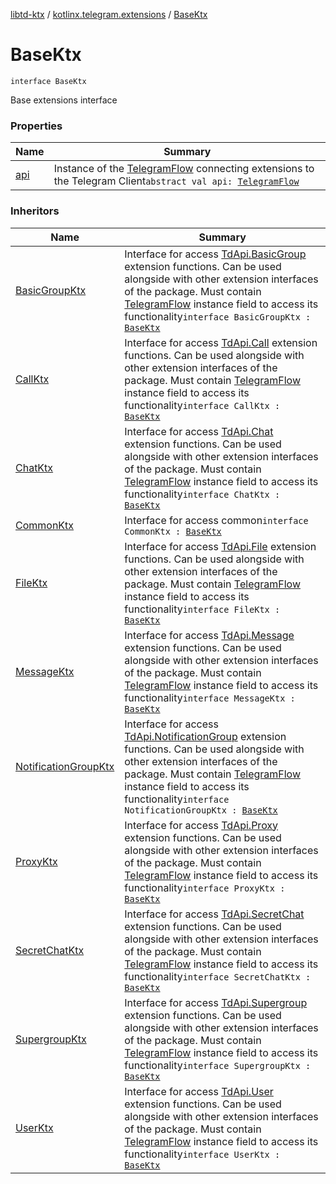 [libtd-ktx](../../index.md) / [kotlinx.telegram.extensions](../index.md) / [BaseKtx](./index.md)

# BaseKtx

`interface BaseKtx`

Base extensions interface

### Properties

| Name | Summary |
|---|---|
| [api](api.md) | Instance of the [TelegramFlow](../../kotlinx.telegram.core/-telegram-flow/index.md) connecting extensions to the Telegram Client`abstract val api: `[`TelegramFlow`](../../kotlinx.telegram.core/-telegram-flow/index.md) |

### Inheritors

| Name | Summary |
|---|---|
| [BasicGroupKtx](../-basic-group-ktx/index.md) | Interface for access [TdApi.BasicGroup](https://tdlibx.github.io/td/docs/org/drinkless/td/libcore/telegram/TdApi.BasicGroup.html) extension functions. Can be used alongside with other extension interfaces of the package. Must contain [TelegramFlow](../../kotlinx.telegram.core/-telegram-flow/index.md) instance field to access its functionality`interface BasicGroupKtx : `[`BaseKtx`](./index.md) |
| [CallKtx](../-call-ktx/index.md) | Interface for access [TdApi.Call](https://tdlibx.github.io/td/docs/org/drinkless/td/libcore/telegram/TdApi.Call.html) extension functions. Can be used alongside with other extension interfaces of the package. Must contain [TelegramFlow](../../kotlinx.telegram.core/-telegram-flow/index.md) instance field to access its functionality`interface CallKtx : `[`BaseKtx`](./index.md) |
| [ChatKtx](../-chat-ktx/index.md) | Interface for access [TdApi.Chat](https://tdlibx.github.io/td/docs/org/drinkless/td/libcore/telegram/TdApi.Chat.html) extension functions. Can be used alongside with other extension interfaces of the package. Must contain [TelegramFlow](../../kotlinx.telegram.core/-telegram-flow/index.md) instance field to access its functionality`interface ChatKtx : `[`BaseKtx`](./index.md) |
| [CommonKtx](../-common-ktx/index.md) | Interface for access common`interface CommonKtx : `[`BaseKtx`](./index.md) |
| [FileKtx](../-file-ktx/index.md) | Interface for access [TdApi.File](https://tdlibx.github.io/td/docs/org/drinkless/td/libcore/telegram/TdApi.File.html) extension functions. Can be used alongside with other extension interfaces of the package. Must contain [TelegramFlow](../../kotlinx.telegram.core/-telegram-flow/index.md) instance field to access its functionality`interface FileKtx : `[`BaseKtx`](./index.md) |
| [MessageKtx](../-message-ktx/index.md) | Interface for access [TdApi.Message](https://tdlibx.github.io/td/docs/org/drinkless/td/libcore/telegram/TdApi.Message.html) extension functions. Can be used alongside with other extension interfaces of the package. Must contain [TelegramFlow](../../kotlinx.telegram.core/-telegram-flow/index.md) instance field to access its functionality`interface MessageKtx : `[`BaseKtx`](./index.md) |
| [NotificationGroupKtx](../-notification-group-ktx/index.md) | Interface for access [TdApi.NotificationGroup](https://tdlibx.github.io/td/docs/org/drinkless/td/libcore/telegram/TdApi.NotificationGroup.html) extension functions. Can be used alongside with other extension interfaces of the package. Must contain [TelegramFlow](../../kotlinx.telegram.core/-telegram-flow/index.md) instance field to access its functionality`interface NotificationGroupKtx : `[`BaseKtx`](./index.md) |
| [ProxyKtx](../-proxy-ktx/index.md) | Interface for access [TdApi.Proxy](https://tdlibx.github.io/td/docs/org/drinkless/td/libcore/telegram/TdApi.Proxy.html) extension functions. Can be used alongside with other extension interfaces of the package. Must contain [TelegramFlow](../../kotlinx.telegram.core/-telegram-flow/index.md) instance field to access its functionality`interface ProxyKtx : `[`BaseKtx`](./index.md) |
| [SecretChatKtx](../-secret-chat-ktx/index.md) | Interface for access [TdApi.SecretChat](https://tdlibx.github.io/td/docs/org/drinkless/td/libcore/telegram/TdApi.SecretChat.html) extension functions. Can be used alongside with other extension interfaces of the package. Must contain [TelegramFlow](../../kotlinx.telegram.core/-telegram-flow/index.md) instance field to access its functionality`interface SecretChatKtx : `[`BaseKtx`](./index.md) |
| [SupergroupKtx](../-supergroup-ktx/index.md) | Interface for access [TdApi.Supergroup](https://tdlibx.github.io/td/docs/org/drinkless/td/libcore/telegram/TdApi.Supergroup.html) extension functions. Can be used alongside with other extension interfaces of the package. Must contain [TelegramFlow](../../kotlinx.telegram.core/-telegram-flow/index.md) instance field to access its functionality`interface SupergroupKtx : `[`BaseKtx`](./index.md) |
| [UserKtx](../-user-ktx/index.md) | Interface for access [TdApi.User](https://tdlibx.github.io/td/docs/org/drinkless/td/libcore/telegram/TdApi.User.html) extension functions. Can be used alongside with other extension interfaces of the package. Must contain [TelegramFlow](../../kotlinx.telegram.core/-telegram-flow/index.md) instance field to access its functionality`interface UserKtx : `[`BaseKtx`](./index.md) |
